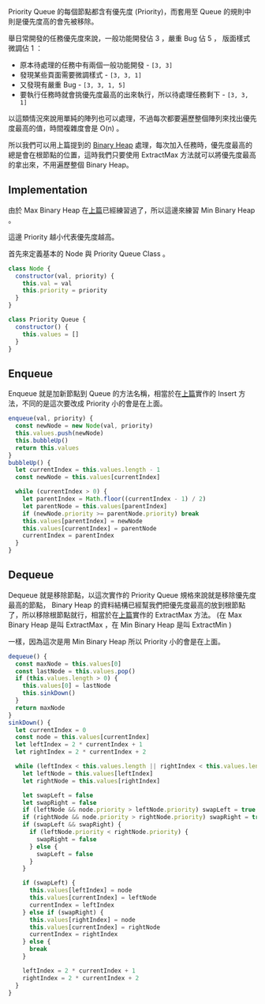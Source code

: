 <!-- Day 25 先拿龍再拆塔 - Priority Queue -->

Priority Queue 的每個節點都含有優先度 (Priority)，而套用至 Queue 的規則中則是優先度高的會先被移除。

舉日常開發的任務優先度來說，一般功能開發佔 3 ，嚴重 Bug 佔 5 ， 版面樣式微調佔 1 ：
- 原本待處理的任務中有兩個一般功能開發 - `[3, 3]`
- 發現某些頁面需要微調樣式 - `[3, 3, 1]`
- 又發現有嚴重 Bug - `[3, 3, 1, 5]`
- 要執行任務時就會挑優先度最高的出來執行，所以待處理任務剩下 - `[3, 3, 1]`

以這類情況來說用單純的陣列也可以處理，不過每次都要遍歷整個陣列來找出優先度最高的值，時間複雜度會是 O(n) 。

所以我們可以用上篇提到的 [Binary Heap](https://ithelp.ithome.com.tw/articles/10305502) 處理，每次加入任務時，優先度最高的總是會在根節點的位置，這時我們只要使用 ExtractMax 方法就可以將優先度最高的拿出來，不用遍歷整個 Binary Heap。

## Implementation

由於 Max Binary Heap 在[上篇](https://ithelp.ithome.com.tw/articles/10305502)已經練習過了，所以這邊來練習 Min Binary Heap 。

這邊 Priority 越小代表優先度越高。

首先來定義基本的 Node 與 Priority Queue Class 。

```js
class Node {
  constructor(val, priority) {
    this.val = val
    this.priority = priority
  }
}

class Priority Queue {
  constructor() {
    this.values = []
  }
}
```

## Enqueue

Enqueue 就是加新節點到 Queue 的方法名稱，相當於在[上篇](https://ithelp.ithome.com.tw/articles/10305502)實作的 Insert 方法，不同的是這次要改成 Priority 小的會是在上面。

```js
enqueue(val, priority) {
  const newNode = new Node(val, priority)
  this.values.push(newNode)
  this.bubbleUp()
  return this.values
}
bubbleUp() {
  let currentIndex = this.values.length - 1
  const newNode = this.values[currentIndex]

  while (currentIndex > 0) {
    let parentIndex = Math.floor((currentIndex - 1) / 2)
    let parentNode = this.values[parentIndex]
    if (newNode.priority >= parentNode.priority) break
    this.values[parentIndex] = newNode
    this.values[currentIndex] = parentNode
    currentIndex = parentIndex
  }
}
```

## Dequeue

Dequeue 就是移除節點，以這次實作的 Priority Queue 規格來說就是移除優先度最高的節點， Binary Heap 的資料結構已經幫我們把優先度最高的放到根節點了，所以移除根節點就行，相當於在[上篇](https://ithelp.ithome.com.tw/articles/10305502)實作的 ExtractMax 方法。 (在 Max Binary Heap 是叫 ExtractMax ，在 Min Binary Heap 是叫 ExtractMin )

一樣，因為這次是用 Min Binary Heap 所以 Priority 小的會是在上面。

```js
dequeue() {
  const maxNode = this.values[0]
  const lastNode = this.values.pop()
  if (this.values.length > 0) {
    this.values[0] = lastNode
    this.sinkDown()
  }
  return maxNode
}
sinkDown() {
  let currentIndex = 0
  const node = this.values[currentIndex]
  let leftIndex = 2 * currentIndex + 1
  let rightIndex = 2 * currentIndex + 2

  while (leftIndex < this.values.length || rightIndex < this.values.length) {
    let leftNode = this.values[leftIndex]
    let rightNode = this.values[rightIndex]

    let swapLeft = false
    let swapRight = false
    if (leftNode && node.priority > leftNode.priority) swapLeft = true
    if (rightNode && node.priority > rightNode.priority) swapRight = true
    if (swapLeft && swapRight) {
      if (leftNode.priority < rightNode.priority) {
        swapRight = false
      } else {
        swapLeft = false
      }
    }

    if (swapLeft) {
      this.values[leftIndex] = node
      this.values[currentIndex] = leftNode
      currentIndex = leftIndex
    } else if (swapRight) {
      this.values[rightIndex] = node
      this.values[currentIndex] = rightNode
      currentIndex = rightIndex
    } else {
      break
    }

    leftIndex = 2 * currentIndex + 1
    rightIndex = 2 * currentIndex + 2
  }
}
```
